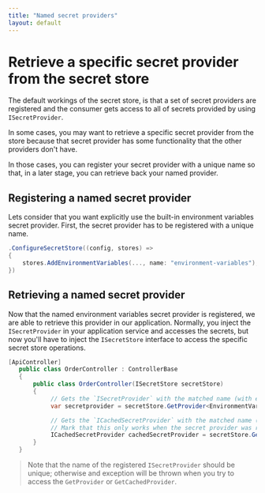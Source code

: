 ```yaml
---
title: "Named secret providers"
layout: default
---
```


# Retrieve a specific secret provider from the secret store

The default workings of the secret store, is that a set of secret providers are registered and the consumer gets access to all of secrets provided by using `ISecretProvider`.

In some cases, you may want to retrieve a specific secret provider from the store because that secret provider has some functionality that the other providers don't have.

In those cases, you can register your secret provider with a unique name so that, in a later stage, you can retrieve back your named provider.

## Registering a named secret provider

Lets consider that you want explicitly use the built-in environment variables secret provider.
First, the secret provider has to be registered with a unique name. 

```csharp
.ConfigureSecretStore((config, stores) =>
{
    stores.AddEnvironmentVariables(..., name: "environment-variables");
})
```

## Retrieving a named secret provider

Now that the named environment variables secret provider is registered, we are able to retrieve this provider in our application.
Normally, you inject the `ISecretProvider` in your application service and accesses the secrets, but now you'll have to inject the `ISecretStore` interface to access the specific secret store operations.

```csharp
[ApiController]
   public class OrderController : ControllerBase
   {
       public class OrderController(ISecretStore secretStore)
       {
            // Gets the `ISecretProvider` with the matched name (with either using the `ISecretProvider` as return type or your own generic type).
            var secretprovider = secretStore.GetProvider<EnvironmentVariableSecretProvider>("environment-variables");

            // Gets the `ICachedSecretProvider` with the matched name (with either using the `ICachedSecretProvider` as return type or your own generic type).
            // Mark that this only works when the secret provider was regisered as a cached secret provider.
            ICachedSecretProvider cachedSecretProvider = secretStore.GetCachedProvider("your-cached-secret-provider");
       }
   }
```

> Note that the name of the registered `ISecretProvider` should be unique; otherwise and exception will be thrown when you try to access the `GetProvider` or `GetCachedProvider`.
